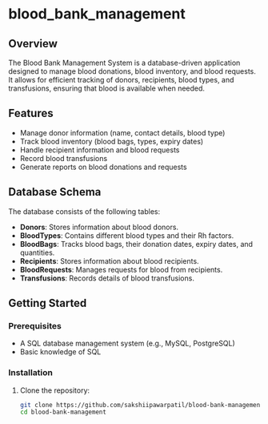 # blood_bank_management

## Overview
The Blood Bank Management System is a database-driven application designed to manage blood donations, blood inventory, and blood requests. It allows for efficient tracking of donors, recipients, blood types, and transfusions, ensuring that blood is available when needed.

## Features
- Manage donor information (name, contact details, blood type)
- Track blood inventory (blood bags, types, expiry dates)
- Handle recipient information and blood requests
- Record blood transfusions
- Generate reports on blood donations and requests

## Database Schema
The database consists of the following tables:
- **Donors**: Stores information about blood donors.
- **BloodTypes**: Contains different blood types and their Rh factors.
- **BloodBags**: Tracks blood bags, their donation dates, expiry dates, and quantities.
- **Recipients**: Stores information about blood recipients.
- **BloodRequests**: Manages requests for blood from recipients.
- **Transfusions**: Records details of blood transfusions.

## Getting Started

### Prerequisites
- A SQL database management system (e.g., MySQL, PostgreSQL)
- Basic knowledge of SQL

### Installation
1. Clone the repository:
   ```bash
   git clone https://github.com/sakshiipawarpatil/blood-bank-management.git
   cd blood-bank-management
